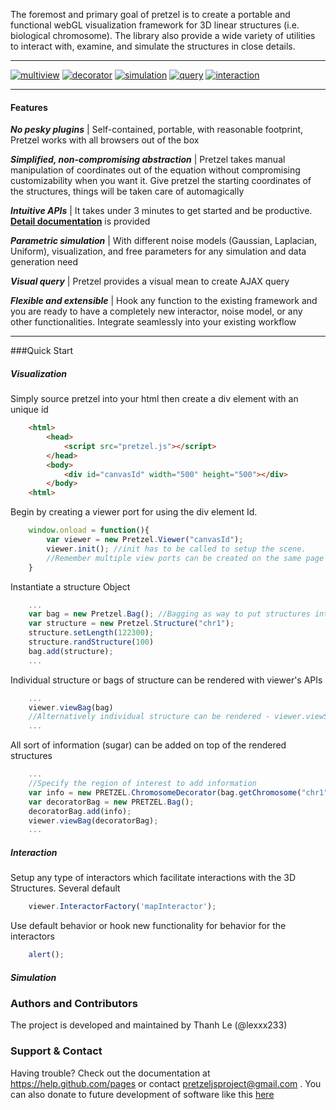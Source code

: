 The foremost and primary goal of pretzel is to create a portable and functional webGL visualization framework for 3D linear structures (i.e. biological chromosome). The library also provide a wide variety of utilities to interact with, examine, and simulate the structures in close details. 
___
[![multiview](http://bx.psu.edu/~thanh/multiview_demo.png)](http://bx.psu.edu/~thanh/example/multiview.html)
[![decorator](http://bx.psu.edu/~thanh/decorator_demo.png)](http://bx.psu.edu/~thanh/example/decorator.html)
[![simulation](http://bx.psu.edu/~thanh/simulation_demo.png)](http://bx.psu.edu/~thanh/example/simulator.html)
[![query](http://bx.psu.edu/~thanh/query_demo.png)](http://bx.psu.edu/~thanh/example/#)
[![interaction](http://bx.psu.edu/~thanh/interaction_demo.png)](http://bx.psu.edu/~thanh/#)
___
#### Features
_**No pesky plugins**_ | Self-contained, portable, with reasonable footprint, Pretzel works with all browsers out of the box

_**Simplified, non-compromising abstraction**_ | Pretzel takes manual manipulation of coordinates out of the equation without compromising customizability when you want it. Give pretzel the starting coordinates of the structures, things will be taken care of automagically

_**Intuitive APIs**_ | It takes under 3 minutes to get started and be productive. [**Detail documentation**](www.google.com) is provided 

_**Parametric simulation**_ | With different noise models (Gaussian, Laplacian, Uniform), visualization, and free parameters for any simulation and data generation need

_**Visual query**_ | Pretzel provides a visual mean to create AJAX query

_**Flexible and extensible**_ | Hook any function to the existing framework and you are ready to have a completely new interactor, noise model, or any other functionalities. Integrate seamlessly into your existing workflow
___
###Quick Start

##### Visualization
Simply source pretzel into your html then create a div element with an unique id
```html
    <html>
        <head>
            <script src="pretzel.js"></script>
        </head>
        <body>
            <div id="canvasId" width="500" height="500"></div>
        </body>
    <html>
```
Begin by creating a viewer port for using the div element Id. 
```javascript
    window.onload = function(){
        var viewer = new Pretzel.Viewer("canvasId");
        viewer.init(); //init has to be called to setup the scene.
        //Remember multiple view ports can be created on the same page as long as they have their own unique Id
    }
```
Instantiate a structure Object
```javascript
    ...
    var bag = new Pretzel.Bag(); //Bagging as way to put structures into collections
    var structure = new Pretzel.Structure("chr1");
    structure.setLength(122300);
    structure.randStructure(100)
    bag.add(structure);
    ...
```
Individual structure or bags of structure can be rendered with viewer's APIs
```javascript
    ...
    viewer.viewBag(bag)
    //Alternatively individual structure can be rendered - viewer.viewStructure(structure)
    ...
```
All sort of information (sugar) can be added on top of the rendered structures
```javascript
    ...
    //Specify the region of interest to add information
    var info = new PRETZEL.ChromosomeDecorator(bag.getChromosome("chr1"), 4000, 12000);
    var decoratorBag = new PRETZEL.Bag();
    decoratorBag.add(info);
    viewer.viewBag(decoratorBag);
    ...
```
##### Interaction
Setup any type of interactors which facilitate interactions with the 3D Structures. Several default
```javascript
    viewer.InteractorFactory('mapInteractor');
```
Use default behavior or hook new functionality for behavior for the interactors
```javascript
    alert();
```
##### Simulation

### Authors and Contributors
The project is developed and maintained by Thanh Le (@lexxx233)

### Support & Contact
Having trouble? Check out the documentation at https://help.github.com/pages or contact pretzeljsproject@gmail.com . You can also donate to future development of software like this [here](#)
